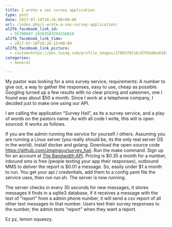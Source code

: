 ```yaml
---
title: I wrote a sms survey application
type: post
date: 2017-07-10T18:26:08+00:00
url: /index.php/i-wrote-a-sms-survey-application/
al2fb_facebook_link_id:
  - 55700847_10103583294316818
al2fb_facebook_link_time:
  - 2017-07-10T18:26:15+00:00
al2fb_facebook_link_picture:
  - custom=https://pbs.twimg.com/profile_images/2789370216/8765b6ba61039a987bdc1b3bc922bdbf_400x400.png
categories:
  - General

---
```

My pastor was looking for a sms survey service, requirements: A number to give out, a way to gather the responses, easy to use, cheap as possible. Googling turned up a few results with no clear pricing and salesmen, one I found was about $50 a month. Since I work at a telephone company, I decided just to make one using our API.

I am calling the application &#8220;Survey Hail&#8221;, as its a survey service, and a play of words on the pastors name. As with all code I write, this will is open sourced. It works as follows.

If you are the admin running the service for yourself / others. Assuming you are running a Linux server (you really should be, its the only real server OS in the world). Install docker and golang. Download the open-source code <https://github.com/Jmainguy/survey_hail>. Run the make command. Sign up for an account at [The Bandwidth API][1]. Pricing is $0.35 a month for a number, inbound sms is free (people texting your app their responses), outbound MMS to deliver the report is $0.01 a message. So, easily under $1 a month to run. You get your api / credentials, add them to a config.yaml file the service uses, then run run.sh. The server is now running.

The server checks in every 30 seconds for new messages, it stores messages it finds in a sqlite3 database, if it receives a message with the text of &#8220;report&#8221; from a admin phone number, it will send a csv report of all other text messages to that number. Users text their survey responses to the number, the admin texts &#8220;report&#8221; when they want a report.

Ez pz, lemon squeezy.

 [1]: https://catapult.inetwork.com/pages/home.jsf